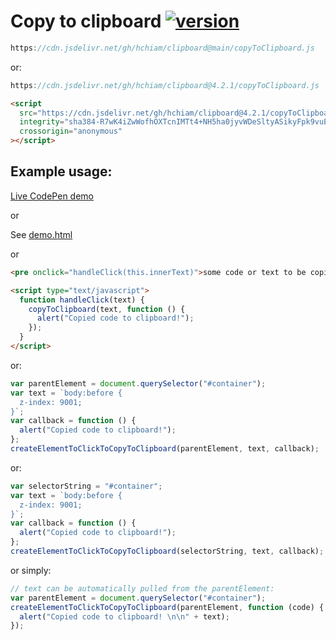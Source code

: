 # Copy to clipboard [![version](https://img.shields.io/github/release/hchiam/clipboard?style=flat-square)](https://github.com/hchiam/clipboard/releases)

```js
https://cdn.jsdelivr.net/gh/hchiam/clipboard@main/copyToClipboard.js
```

or:

```js
https://cdn.jsdelivr.net/gh/hchiam/clipboard@4.2.1/copyToClipboard.js
```

```html
<script
  src="https://cdn.jsdelivr.net/gh/hchiam/clipboard@4.2.1/copyToClipboard.js"
  integrity="sha384-R7wK4iZwWofhOXTcnIMTt4+NH5ha0jyvWDeSltyASikyFpk9vuEbzVx77HDS17VB"
  crossorigin="anonymous"
></script>
```

## Example usage:

[Live CodePen demo](https://codepen.io/hchiam/pen/mdWGLNE)

or

See [demo.html](https://github.com/hchiam/clipboard/blob/master/demo.html)

or

```html
<pre onclick="handleClick(this.innerText)">some code or text to be copied</pre>

<script type="text/javascript">
  function handleClick(text) {
    copyToClipboard(text, function () {
      alert("Copied code to clipboard!");
    });
  }
</script>
```

or:

```js
var parentElement = document.querySelector("#container");
var text = `body:before {
  z-index: 9001;
}`;
var callback = function () {
  alert("Copied code to clipboard!");
};
createElementToClickToCopyToClipboard(parentElement, text, callback);
```

or:

```js
var selectorString = "#container";
var text = `body:before {
  z-index: 9001;
}`;
var callback = function () {
  alert("Copied code to clipboard!");
};
createElementToClickToCopyToClipboard(selectorString, text, callback);
```

or simply:

```js
// text can be automatically pulled from the parentElement:
var parentElement = document.querySelector("#container");
createElementToClickToCopyToClipboard(parentElement, function (code) {
  alert("Copied code to clipboard! \n\n" + text);
});
```
